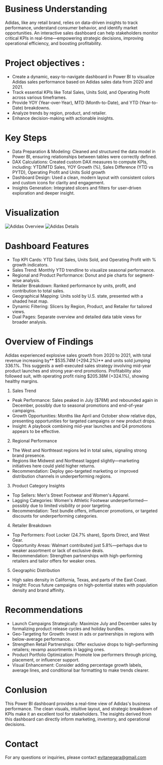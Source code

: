 # Business Understanding
Adidas, like any retail brand, relies on data-driven insights to track performance, understand consumer behavior, and identify market opportunities. An interactive sales dashboard can help stakeholders monitor critical KPIs in real-time—empowering strategic decisions, improving operational efficiency, and boosting profitability.

# Project objectives :
- Create a dynamic, easy-to-navigate dashboard in Power BI to visualize Adidas sales performance based on Adidas sales data from 2020 and 2021.
- Track essential KPIs like Total Sales, Units Sold, and Operating Profit across various timeframes.
- Provide YOY (Year-over-Year), MTD (Month-to-Date), and YTD (Year-to-Date) breakdowns.
- Analyze trends by region, product, and retailer.
- Enhance decision-making with actionable insights.

# Key Steps
- Data Preparation & Modeling: Cleaned and structured the data model in Power BI, ensuring relationships between tables were correctly defined.
- DAX Calculations: Created custom DAX measures to compute KPIs, including: YTD/MTD Sales, YOY Growth (%), Sales Difference (YTD vs PYTD), Operating Profit and Units Sold growth
- Dashboard Design: Used a clean, modern layout with consistent colors and custom icons for clarity and engagement.
- Insights Generation: Integrated slicers and filters for user-driven exploration and deeper insight.

# Visualization
![Adidas Overview](https://github.com/evitanegaraputri4/Adidas-Sales-Dashboard/blob/main/Dashboard%20Overview.png?raw=true)
![Adidas Details](https://github.com/evitanegaraputri4/Adidas-Sales-Dashboard/blob/main/Dashboard%20Details.png?raw=true)


# Dashboard Features 
- Top KPI Cards: YTD Total Sales, Units Sold, and Operating Profit with % growth indicators.
- Sales Trend: Monthly YTD trendline to visualize seasonal performance.
- Regional and Product Performance: Donut and pie charts for segment-wise analysis.
- Retailer Breakdown: Ranked performance by units, profit, and contribution to total sales.
- Geographical Mapping: Units sold by U.S. state, presented with a shaded heat map.
- Dynamic Filtering: Slicers by Region, Product, and Retailer for tailored views.
- Dual Pages: Separate overview and detailed data table views for broader analysis.

# Overview of Findings
Adidas experienced explosive sales growth from 2020 to 2021, with total revenue increasing by** $535.74M (+294.2%)** and units sold jumping 336.1%. This suggests a well-executed sales strategy involving mid-year product launches and strong year-end promotions. Profitability also followed suit, with operating profit rising $205.38M (+324.1%), showing healthy margins.

1. Sales Trend
- Peak Performance: Sales peaked in July ($78M) and rebounded again in December, possibly due to seasonal promotions and end-of-year campaigns.
- Growth Opportunities: Months like April and October show relative dips, presenting opportunities for targeted campaigns or new product drops.
- Insight: A playbook combining mid-year launches and Q4 promotions appears to be effective.

2. Regional Performance
- The West and Northteast regions led in total sales, signaling strong brand presence.
- Regions like Midwest and Northeast lagged slightly—marketing initiatives here could yield higher returns.
- Recommendation: Deploy geo-targeted marketing or improved distribution channels in underperforming regions.

3. Product Category Insights
- Top Sellers: Men's Street Footwear and Women's Apparel.
- Lagging Categories: Women's Athletic Footwear underperformed—possibly due to limited visibility or poor targeting.
- Recommendation: Test bundle offers, influencer promotions, or targeted discounts for underperforming categories.

4. Retailer Breakdown
- Top Performers: Foot Locker (24.7% share), Sports Direct, and West Gear.
- Opportunity Areas: Walmart contributed just 5.8%—perhaps due to weaker assortment or lack of exclusive deals.
- Recommendation: Strengthen partnerships with high-performing retailers and tailor offers for weaker ones.

5. Geographic Distribution
- High sales density in California, Texas, and parts of the East Coast.
- Insight: Focus future campaigns on high-potential states with population density and brand affinity.

# Recommendations
- Launch Campaigns Strategically: Maximize July and December sales by formalizing product release cycles and holiday bundles.
- Geo-Targeting for Growth: Invest in ads or partnerships in regions with below-average performance.
- Strengthen Retail Partnerships: Offer exclusive drops to high-performing retailers; revamp assortments in lagging ones.
- Product Portfolio Optimization: Promote low performers through pricing, placement, or influencer support.
- Visual Enhancement: Consider adding percentage growth labels, average lines, and conditional bar formatting to make trends clearer.

# Conlusion 
This Power BI dashboard provides a real-time view of Adidas's business performance. The clean visuals, intuitive layout, and strategic breakdown of KPIs make it an excellent tool for stakeholders. The insights derived from this dashboard can directly inform marketing, inventory, and operational decisions.

# Contact 
For any questions or inquiries, please contact evitanegara@gmail.com
